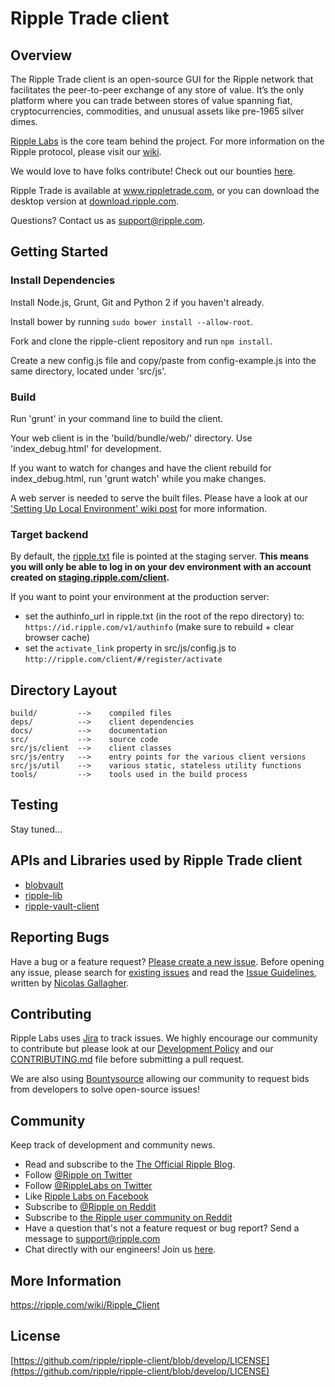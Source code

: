 # Ripple Trade client

## Overview
The Ripple Trade client is an open-source GUI for the Ripple network that facilitates the peer-to-peer exchange of any store of value. It’s the only platform where you can trade between stores of value spanning fiat, cryptocurrencies, commodities, and unusual assets like pre-1965 silver dimes.

[Ripple Labs](https://ripplelabs.com) is the core team behind the project. For more information on the Ripple protocol, please visit our [wiki](https://ripple.com/wiki/).

We would love to have folks contribute! Check out our bounties [here](https://www.bountysource.com/teams/ripple/bounties).

Ripple Trade is available at www.rippletrade.com, or you can download the desktop version at [download.ripple.com](https://download.ripple.com).

Questions? Contact us as support@ripple.com.


## Getting Started

### Install Dependencies

Install Node.js, Grunt, Git and Python 2 if you haven't already.

Install bower by running `sudo bower install --allow-root`.

Fork and clone the ripple-client repository and run `npm install`.

Create a new config.js file and copy/paste from config-example.js into the same directory, located under 'src/js'.

### Build

Run 'grunt' in your command line to build the client.

Your web client is in the 'build/bundle/web/' directory. Use 'index_debug.html' for development.

If you want to watch for changes and have the client rebuild for index_debug.html, run 'grunt watch' while you make changes.

A web server is needed to serve the built files. Please have a look at our ['Setting Up Local Environment' wiki post](https://github.com/ripple/ripple-client/wiki/Setting-Up-Local-Environment) for more information.

### Target backend

By default, the [ripple.txt](https://wiki.ripple.com/Ripple.txt) file is pointed at the staging server.
__This means you will only be able to log in on your dev environment with an account created on [staging.ripple.com/client](https://staging.ripple.com/client).__

If you want to point your environment at the production server:
- set the authinfo_url in ripple.txt (in the root of the repo directory) to: `https://id.ripple.com/v1/authinfo` (make sure to rebuild + clear browser cache)
- set the `activate_link` property in src/js/config.js to `http://ripple.com/client/#/register/activate`

## Directory Layout

	build/         -->    compiled files
	deps/          -->    client dependencies
	docs/          -->    documentation
	src/           -->    source code
	src/js/client  -->    client classes
	src/js/entry   -->    entry points for the various client versions
	src/js/util    -->    various static, stateless utility functions
	tools/         -->    tools used in the build process


## Testing

Stay tuned...


## APIs and Libraries used by Ripple Trade client

- [blobvault](https://github.com/ripple/ripple-blobvault)
- [ripple-lib](https://github.com/ripple/ripple-lib)
- [ripple-vault-client](https://github.com/ripple/ripple-vault-client)


## Reporting Bugs

Have a bug or a feature request? [Please create a new issue](https://ripplelabs.atlassian.net/browse/WC). Before opening any issue, please search for [existing issues](https://ripplelabs.atlassian.net/browse/WC-1193?jql=project%20%3D%20WC) and read the [Issue Guidelines](https://github.com/rippleFoundation/ripple-client/blob/develop/CONTRIBUTING.md), written by [Nicolas Gallagher](https://github.com/necolas/).


## Contributing

Ripple Labs uses [Jira](https://ripplelabs.atlassian.net) to track issues. We highly encourage our community to contribute but please look at our [Development Policy](https://github.com/ripple/ripple-client/wiki/Development-Process-Policy) and our [CONTRIBUTING.md](https://github.com/ripple/ripple-client/blob/develop/CONTRIBUTING.md) file before submitting a pull request.

We are also using [Bountysource](https://www.bountysource.com/teams/ripple/bounties) allowing our community to request bids from developers to solve open-source issues!


## Community

Keep track of development and community news.

- Read and subscribe to the [The Official Ripple Blog](https://ripple.com/blog/).
- Follow [@Ripple on Twitter](https://twitter.com/ripple)
- Follow [@RippleLabs on Twitter](https://twitter.com/ripplelabs)
- Like [Ripple Labs on Facebook](https://facebook.com/ripplelabs)
- Subscribe to [@Ripple on Reddit](http://www.reddit.com/r/Ripple)
- Subscribe to [the Ripple user community on Reddit](http://www.reddit.com/r/Ripplers)
- Have a question that's not a feature request or bug report? Send a message to [support@ripple.com](mailto:support@ripple.com)
- Chat directly with our engineers! Join us [here](https://gitter.im/ripple/developers).


## More Information

https://ripple.com/wiki/Ripple_Client


## License

[https://github.com/ripple/ripple-client/blob/develop/LICENSE](https://github.com/ripple/ripple-client/blob/develop/LICENSE)
